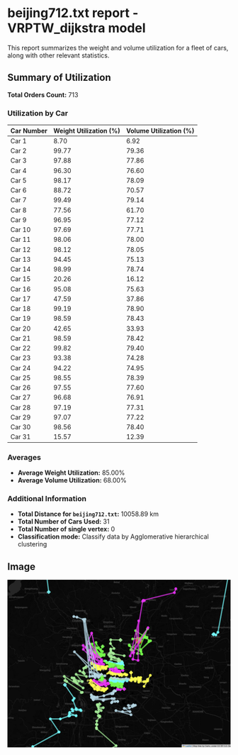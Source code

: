 # beijing712.txt report - VRPTW_dijkstra model

This report summarizes the weight and volume utilization for a fleet of cars, along with other relevant statistics.

## Summary of Utilization

**Total Orders Count:** 713

### Utilization by Car

| Car Number | Weight Utilization (%) | Volume Utilization (%) |
|------------|------------------------|------------------------|
| Car 1      | 8.70                   | 6.92                   |
| Car 2      | 99.77                  | 79.36                  |
| Car 3      | 97.88                  | 77.86                  |
| Car 4      | 96.30                  | 76.60                  |
| Car 5      | 98.17                  | 78.09                  |
| Car 6      | 88.72                  | 70.57                  |
| Car 7      | 99.49                  | 79.14                  |
| Car 8      | 77.56                  | 61.70                  |
| Car 9      | 96.95                  | 77.12                  |
| Car 10     | 97.69                  | 77.71                  |
| Car 11     | 98.06                  | 78.00                  |
| Car 12     | 98.12                  | 78.05                  |
| Car 13     | 94.45                  | 75.13                  |
| Car 14     | 98.99                  | 78.74                  |
| Car 15     | 20.26                  | 16.12                  |
| Car 16     | 95.08                  | 75.63                  |
| Car 17     | 47.59                  | 37.86                  |
| Car 18     | 99.19                  | 78.90                  |
| Car 19     | 98.59                  | 78.43                  |
| Car 20     | 42.65                  | 33.93                  |
| Car 21     | 98.59                  | 78.42                  |
| Car 22     | 99.82                  | 79.40                  |
| Car 23     | 93.38                  | 74.28                  |
| Car 24     | 94.22                  | 74.95                  |
| Car 25     | 98.55                  | 78.39                  |
| Car 26     | 97.55                  | 77.60                  |
| Car 27     | 96.68                  | 76.91                  |
| Car 28     | 97.19                  | 77.31                  |
| Car 29     | 97.07                  | 77.22                  |
| Car 30     | 98.56                  | 78.40                  |
| Car 31     | 15.57                  | 12.39                  |

### Averages

- **Average Weight Utilization:** 85.00%
- **Average Volume Utilization:** 68.00%

### Additional Information

- **Total Distance for `beijing712.txt`:** 10058.89 km
- **Total Number of Cars Used:** 31
- **Total Number of single vertex:** 0
- **Classification mode:** Classify data by Agglomerative hierarchical clustering

## Image

<!-- ![Transport Fleet](/Users/ryanlil86/Desktop/database/job/intern/凯捷/project/model/dijkstra/hierarchical/route_map_beijing712.png) -->
![Transport Fleet](https://github.com/RyanLIL-XwX/VRPTW_algo/blob/main/model/dijkstra/hierarchical/route_map_beijing712.png)
